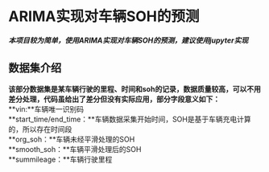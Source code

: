 # ARIMA实现对车辆SOH的预测
***本项目较为简单，使用ARIMA实现对车辆SOH的预测，建议使用jupyter实现***

## 数据集介绍
  **该部分数据集是某车辆行驶的里程、时间和soh的记录，数据质量较高，可以不用差分处理，代码虽给出了差分但没有实际应用，部分字段意义如下：**
  <br/>**vin:**车辆唯一识别码
  <br/>**start_time/end_time：**车辆数据采集开始时间，SOH是基于车辆充电计算的，所以存在时间段
  <br/>**org_soh：**车辆未经平滑处理的SOH
  <br/>**smooth_soh：**车辆平滑处理后的SOH
  <br/>**summileage：**车辆行驶里程

